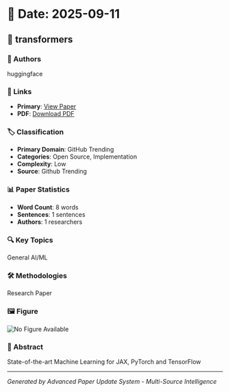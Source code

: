 # 📅 Date: 2025-09-11

## 📄 transformers

### 👥 Authors
huggingface

### 🔗 Links
- **Primary**: [View Paper](https://github.com/huggingface/transformers)
- **PDF**: [Download PDF](https://arxiv.org/pdf/.pdf) 



### 🏷️ Classification
- **Primary Domain**: GitHub Trending
- **Categories**: Open Source, Implementation
- **Complexity**: Low
- **Source**: Github Trending

### 📊 Paper Statistics
- **Word Count**: 8 words
- **Sentences**: 1 sentences
- **Authors**: 1 researchers

### 🔍 Key Topics
General AI/ML

### 🛠️ Methodologies
Research Paper

### 🖼️ Figure
![No Figure Available](https://img.shields.io/badge/Figure-Not_Available-lightgrey?style=for-the-badge)

### 📝 Abstract
State-of-the-art Machine Learning for JAX, PyTorch and TensorFlow

---
*Generated by Advanced Paper Update System - Multi-Source Intelligence*
